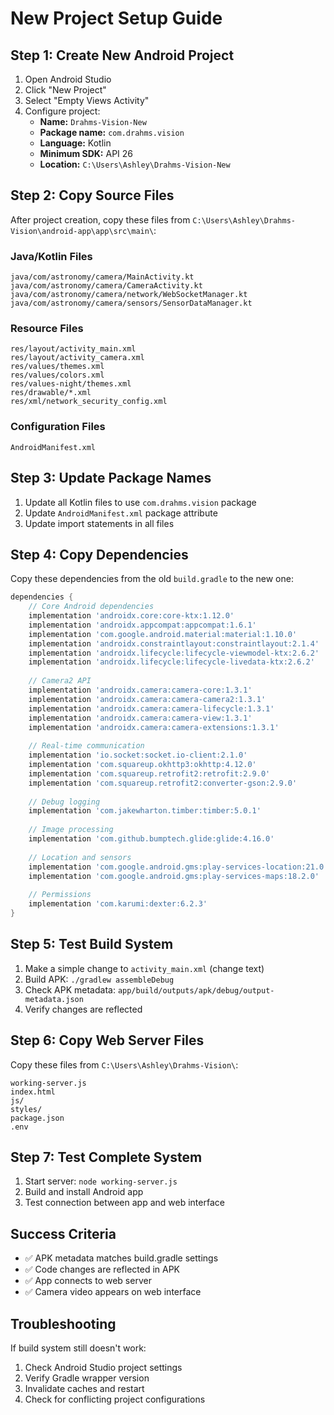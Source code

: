 # New Project Setup Guide

## Step 1: Create New Android Project
1. Open Android Studio
2. Click "New Project"
3. Select "Empty Views Activity"
4. Configure project:
   - **Name:** `Drahms-Vision-New`
   - **Package name:** `com.drahms.vision`
   - **Language:** Kotlin
   - **Minimum SDK:** API 26
   - **Location:** `C:\Users\Ashley\Drahms-Vision-New`

## Step 2: Copy Source Files
After project creation, copy these files from `C:\Users\Ashley\Drahms-Vision\android-app\app\src\main\`:

### Java/Kotlin Files
```
java/com/astronomy/camera/MainActivity.kt
java/com/astronomy/camera/CameraActivity.kt
java/com/astronomy/camera/network/WebSocketManager.kt
java/com/astronomy/camera/sensors/SensorDataManager.kt
```

### Resource Files
```
res/layout/activity_main.xml
res/layout/activity_camera.xml
res/values/themes.xml
res/values/colors.xml
res/values-night/themes.xml
res/drawable/*.xml
res/xml/network_security_config.xml
```

### Configuration Files
```
AndroidManifest.xml
```

## Step 3: Update Package Names
1. Update all Kotlin files to use `com.drahms.vision` package
2. Update `AndroidManifest.xml` package attribute
3. Update import statements in all files

## Step 4: Copy Dependencies
Copy these dependencies from the old `build.gradle` to the new one:

```gradle
dependencies {
    // Core Android dependencies
    implementation 'androidx.core:core-ktx:1.12.0'
    implementation 'androidx.appcompat:appcompat:1.6.1'
    implementation 'com.google.android.material:material:1.10.0'
    implementation 'androidx.constraintlayout:constraintlayout:2.1.4'
    implementation 'androidx.lifecycle:lifecycle-viewmodel-ktx:2.6.2'
    implementation 'androidx.lifecycle:lifecycle-livedata-ktx:2.6.2'
    
    // Camera2 API
    implementation 'androidx.camera:camera-core:1.3.1'
    implementation 'androidx.camera:camera-camera2:1.3.1'
    implementation 'androidx.camera:camera-lifecycle:1.3.1'
    implementation 'androidx.camera:camera-view:1.3.1'
    implementation 'androidx.camera:camera-extensions:1.3.1'
    
    // Real-time communication
    implementation 'io.socket:socket.io-client:2.1.0'
    implementation 'com.squareup.okhttp3:okhttp:4.12.0'
    implementation 'com.squareup.retrofit2:retrofit:2.9.0'
    implementation 'com.squareup.retrofit2:converter-gson:2.9.0'
    
    // Debug logging
    implementation 'com.jakewharton.timber:timber:5.0.1'
    
    // Image processing
    implementation 'com.github.bumptech.glide:glide:4.16.0'
    
    // Location and sensors
    implementation 'com.google.android.gms:play-services-location:21.0.1'
    implementation 'com.google.android.gms:play-services-maps:18.2.0'
    
    // Permissions
    implementation 'com.karumi:dexter:6.2.3'
}
```

## Step 5: Test Build System
1. Make a simple change to `activity_main.xml` (change text)
2. Build APK: `./gradlew assembleDebug`
3. Check APK metadata: `app/build/outputs/apk/debug/output-metadata.json`
4. Verify changes are reflected

## Step 6: Copy Web Server Files
Copy these files from `C:\Users\Ashley\Drahms-Vision\`:
```
working-server.js
index.html
js/
styles/
package.json
.env
```

## Step 7: Test Complete System
1. Start server: `node working-server.js`
2. Build and install Android app
3. Test connection between app and web interface

## Success Criteria
- ✅ APK metadata matches build.gradle settings
- ✅ Code changes are reflected in APK
- ✅ App connects to web server
- ✅ Camera video appears on web interface

## Troubleshooting
If build system still doesn't work:
1. Check Android Studio project settings
2. Verify Gradle wrapper version
3. Invalidate caches and restart
4. Check for conflicting project configurations
